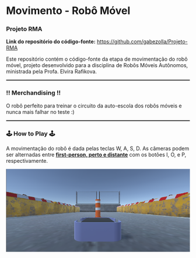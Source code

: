 # Movimento - Robô Móvel
### Projeto RMA

**Link do repositório do código-fonte:** https://github.com/gabezolla/Projeto-RMA

Este repositório contém o código-fonte da etapa de movimentação do robô móvel, projeto desenvolvido para a disciplina de Robôs Móveis Autônomos, ministrada pela Profa. Elvira Rafikova.

<hr style="border:1px solid gray"> </hr>

### :bangbang: **Merchandising** :bangbang:
O robô perfeito para treinar o circuito da auto-escola dos robôs móveis e nunca mais falhar no teste :)

<hr style="border:1px solid gray"> </hr>

### :joystick: **How to Play** :joystick:
A movimentação do robô é dada pelas teclas W, A, S, D.
As câmeras podem ser alternadas entre <span style="text-decoration: underline">**first-person, perto e distante**</span> com os botões I, O, e P, respectivamente.

![Screenshot](image.png)
